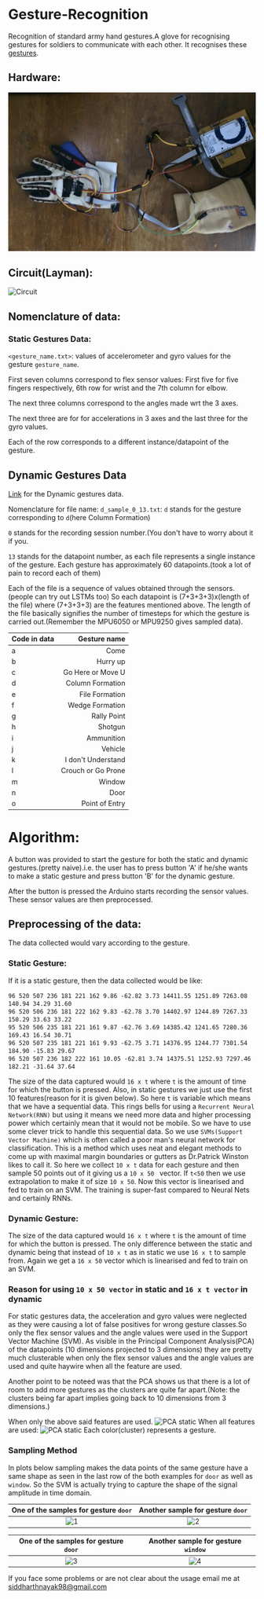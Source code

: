 # Gesture-Recognition 
Recognition of standard army hand gestures.A glove for recognising gestures for soldiers to communicate with each other.
It recognises these [gestures](https://www.zombiehunters.org/wiki/index.php/Military_Hand_Signals).

## Hardware:
![Image of the glove](img/FullSizeRender.jpg)

## Circuit(Layman):
![Circuit](https://github.com/nsidn98/Gesture-Recognition/blob/master/gesture%20recognition_bb.jpg)


## Nomenclature of data:

### Static Gestures Data: 
`<gesture_name.txt>`: values of accelerometer and gyro values for the gesture `gesture_name`.

First seven columns correspond to flex sensor values: First five for five fingers respectively, 6th row for wrist and the 7th column for elbow. 

The next three columns correspond to the angles made wrt the 3 axes.

The next three are for for accelerations in 3 axes and the last three for the gyro values.

Each of the row corresponds to a different instance/datapoint of the gesture.


## Dynamic Gestures Data
[Link](https://drive.google.com/drive/folders/1FDEr4vginXFtD69GY8WtL8kSirXTGTQ1?usp=sharing) for the Dynamic gestures data.

Nomenclature for file name: 
`d_sample_0_13.txt`: `d` stands for the gesture corresponding to `d`(here Column Formation)

`0` stands for the recording session number.(You don't have to worry about it if you.

`13` stands for the datapoint number, as each file represents a single instance of the gesture. Each gesture has approximately 60 datapoints.(took a lot of pain to record each of them)

Each of the file is a sequence of values obtained through the sensors. (people can try out LSTMs too) So each datapoint is (7+3+3+3)x(length of the file) where (7+3+3+3) are the features mentioned above. The length of the file basically signifies the number of timesteps for which the gesture is carried out.(Remember the MPU6050 or MPU9250 gives sampled data).


| Code in data | Gesture name|
|--------------|-------------:|
|a|Come|
|b|Hurry up|
|c|Go Here or Move U|
|d|Column Formation|
|e|File Formation|
|f|Wedge Formation|
|g|Rally Point|
|h|Shotgun|
|i|Ammunition|
|j|Vehicle|
|k|I don't Understand|
|l|Crouch or Go Prone|
|m|Window|
|n|Door|
|o|Point of Entry|
					
					
					
					
# Algorithm:
A button was provided to start the gesture for both the static and dynamic gestures.(pretty naive).i.e. the user has to press button 'A' if he/she wants to make a static gesture and press button 'B' for the dynamic gesture.

After the button is pressed the Arduino starts recording the sensor values. These sensor values are then preprocessed. 

## Preprocessing of the data:
The data collected would vary according to the gesture.

### Static Gesture:
If it is a static gesture, then the data collected would be like:
```
96 520 507 236 181 221 162 9.86	-62.82 3.73 14411.55 1251.89 7263.08 140.94 34.29 31.60
96 520 506 236 181 222 162 9.83	-62.78 3.70 14402.97 1244.89 7267.33 150.29 33.63 33.22
95 520 506 235 181 221 161 9.87	-62.76 3.69 14385.42 1241.65 7280.36 169.43 16.54 30.71
96 520 507 235 181 221 161 9.93	-62.75 3.71 14376.95 1244.77 7301.54 184.90 -15.83 29.67
96 520 507 236 182 222 161 10.05 -62.81 3.74 14375.51 1252.93 7297.46 182.21 -31.64 37.64
```
The size of the data captured would `16 x t` where `t` is the amount of time for which the button is pressed. Also, in static gestures we just use the first 10 features(reason for it is given below). So here `t` is variable which means that we have a sequential data. This rings bells for using a `Recurrent Neural Network(RNN)` but using it means we need more data and higher processing power which certainly mean that it would not be mobile. So we have to use some clever trick to handle this sequential data. So we use `SVMs(Support Vector Machine)` which is often called a poor man's neural network for classification. This is a method which uses neat and elegant methods to come up with maximal margin boundaries or gutters as Dr.Patrick Winston likes to call it. So here we collect `10 x t` data for each gesture and then sample 50 points out of it giving us a `10 x 50 ` vector. If `t<50` then we use extrapolation to make it of size `10 x 50`. Now this vector is linearised and fed to train on an SVM. The training is super-fast compared to Neural Nets and certainly RNNs.

### Dynamic Gesture:

The size of the data captured would `16 x t` where `t` is the amount of time for which the button is pressed. The only difference between the static and dynamic being that instead of `10 x t` as in static we use `16 x t` to sample from. Again we get a `16 x 50` vector which is linearised and fed to train on an SVM.


### Reason for using `10 x 50 vector` in static and `16 x t vector` in dynamic
For static gestures data, the acceleration and gyro values were neglected as they were causing a lot of false positives for wrong gesture classes.So only the flex sensor values and the angle values were used in the Support Vector Machine (SVM).
As visible in the Principal Component Analysis(PCA) of the datapoints (10 dimensions projected to 3 dimensions) they are pretty much clusterable when only the flex sensor values and the angle values are used and quite haywire when all the feature are used.

Another point to be noteed was that the PCA shows us that there is a lot of room to add more gestures as the clusters are quite far apart.(Note: the clusters being far apart implies going back to 10 dimensions from 3 dimensions.)

When only the above said features are used.
![PCA static](https://github.com/nsidn98/Gesture-Recognition/blob/master/PCA/Figure_1.png)
When all features are used:
![PCA static](https://github.com/nsidn98/Gesture-Recognition/blob/master/PCA/Figure_1%3D.png)
Each color(cluster) represents a gesture.

### Sampling Method
In plots below sampling makes the data points of the same gesture have a same shape as seen in the last row of the both examples for `door` as well as `window`. So the SVM is actually trying to capture the shape of the signal amplitude in time domain.

One of the samples for gesture `door`|  Another sample for gesture `door`
:-------------------------:|:-------------------------:
![1](https://github.com/nsidn98/Gesture-Recognition/blob/master/Images/G1.png)  |  ![2](https://github.com/nsidn98/Gesture-Recognition/blob/master/Images/G2.png)

One of the samples for gesture `door`|  Another sample for gesture `window`
:-------------------------:|:-------------------------:
![3](https://github.com/nsidn98/Gesture-Recognition/blob/master/Images/G3.png)  |  ![4](https://github.com/nsidn98/Gesture-Recognition/blob/master/Images/G4.png)


 If you face some problems or are not clear about the usage email me at [siddharthnayak98@gmail.com](mailto:siddharthnayak98gmail.com)
